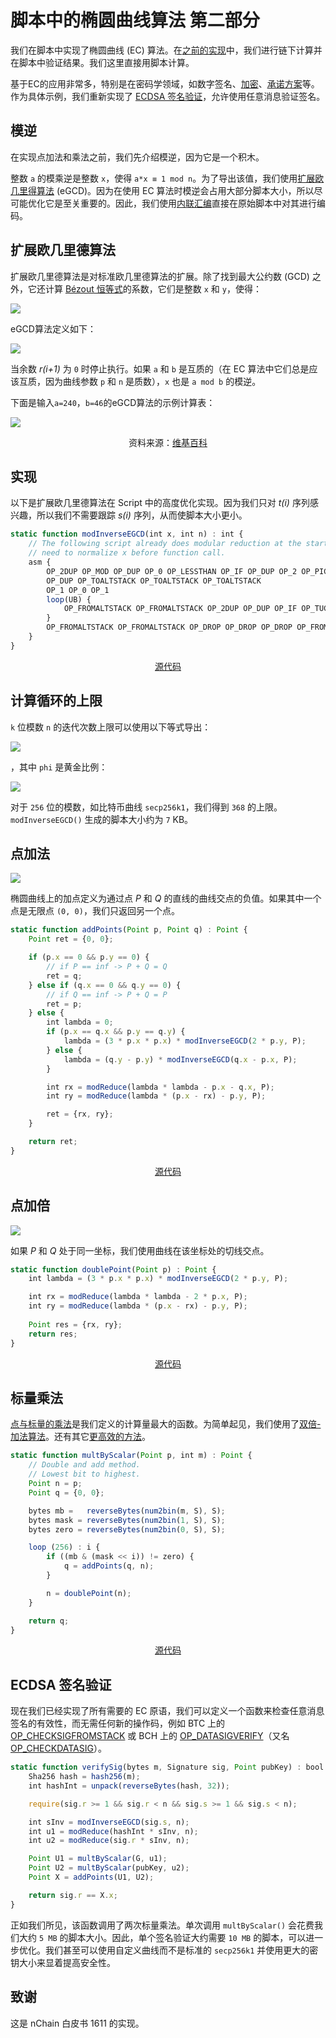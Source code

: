 # 脚本中的椭圆曲线算法 第二部分

我们在脚本中实现了椭圆曲线 (EC) 算法。在[之前的实现](https://xiaohuiliu.medium.com/efficient-elliptic-curve-point-addition-and-multiplication-in-scrypt-script-f7e143a752e2)中，我们进行链下计算并在脚本中验证结果。我们这里直接用脚本计算。

基于EC的应用非常多，特别是在密码学领域，如数字签名、[加密](https://en.wikipedia.org/wiki/ElGamal_encryption)、[承诺方案](https://en.wikipedia.org/wiki/Commitment_scheme)等。作为具体示例，我们重新实现了 [ECDSA 签名验证](https://xiaohuiliu.medium.com/ecdsa-signature-verification-in-script-d1e8dda5f893)，允许使用任意消息验证签名。

## 模逆

在实现点加法和乘法之前，我们先介绍模逆，因为它是一个积木。

整数 `a` 的模乘逆是整数 `x`，使得 `a*x ≡ 1 mod n`。为了导出该值，我们使用[扩展欧几里得算法](https://en.wikipedia.org/wiki/Extended_Euclidean_algorithm) (eGCD)。因为在使用 EC 算法时模逆会占用大部分脚本大小，所以尽可能优化它是至关重要的。因此，我们使用[内联汇编](https://scryptdoc.readthedocs.io/zh_CN/latest/asm.html)直接在原始脚本中对其进行编码。

## 扩展欧几里德算法

扩展欧几里德算法是对标准欧几里德算法的扩展。除了找到最大公约数 (GCD) 之外，它还计算 [Bézout 恒等式](https://en.wikipedia.org/wiki/B%C3%A9zout%27s_identity)的系数，它们是整数 `x` 和 `y`，使得：

![](./1.jpeg)

eGCD算法定义如下：

![](./2.jpeg)

当余数 *r(i+1)* 为 `0` 时停止执行。如果 `a` 和 `b` 是互质的（在 EC 算法中它们总是应该互质，因为曲线参数 `p` 和 `n` 是质数），`x` 也是 `a mod b` 的模逆。

下面是输入`a=240`，`b=46`的eGCD算法的示例计算表：

![](./3.jpeg)

<center>资料来源：<a href="https://en.wikipedia.org/wiki/Extended_Euclidean_algorithm#Example">维基百科</a></center>

## 实现

以下是扩展欧几里德算法在 Script 中的高度优化实现。因为我们只对 *t(i)* 序列感兴趣，所以我们不需要跟踪 *s(i)* 序列，从而使脚本大小更小。

```js
static function modInverseEGCD(int x, int n) : int {
    // The following script already does modular reduction at the start so there's no
    // need to normalize x before function call.
    asm {
        OP_2DUP OP_MOD OP_DUP OP_0 OP_LESSTHAN OP_IF OP_DUP OP_2 OP_PICK OP_ADD OP_ELSE OP_DUP OP_ENDIF OP_NIP OP_2 OP_ROLL OP_DROP
        OP_DUP OP_TOALTSTACK OP_TOALTSTACK OP_TOALTSTACK
        OP_1 OP_0 OP_1
        loop(UB) {
            OP_FROMALTSTACK OP_FROMALTSTACK OP_2DUP OP_DUP OP_IF OP_TUCK OP_MOD OP_TOALTSTACK OP_TOALTSTACK OP_DIV OP_MUL OP_SUB OP_TUCK OP_ELSE OP_TOALTSTACK OP_TOALTSTACK OP_DROP OP_DROP OP_ENDIF
        }
        OP_FROMALTSTACK OP_FROMALTSTACK OP_DROP OP_DROP OP_DROP OP_FROMALTSTACK OP_SWAP OP_NIP
    }
}
```

<center><a href="https://github.com/sCrypt-Inc/boilerplate/blob/master/contracts/ec.scrypt#L47">源代码</a></center>

## 计算循环的上限

`k` 位模数 `n` 的迭代次数上限可以使用以下等式导出：

![](./4.jpeg)

，其中 `phi` 是黄金比例：

![](./5.jpeg)

对于 `256` 位的模数，如比特币曲线 `secp256k1`，我们得到 `368` 的上限。`modInverseEGCD()` 生成的脚本大小约为 `7` KB。

## 点加法

![](./6.png)

椭圆曲线上的加点定义为​​通过点 *P* 和 *Q* 的直线的曲线交点的负值。如果其中一个点是无限点 `(0, 0)`，我们只返回另一个点。

```js
static function addPoints(Point p, Point q) : Point {
    Point ret = {0, 0};

    if (p.x == 0 && p.y == 0) {
        // if P == inf -> P + Q = Q
        ret = q;
    } else if (q.x == 0 && q.y == 0) {
        // if Q == inf -> P + Q = P
        ret = p;
    } else {
        int lambda = 0;
        if (p.x == q.x && p.y == q.y) {
            lambda = (3 * p.x * p.x) * modInverseEGCD(2 * p.y, P);
        } else {
            lambda = (q.y - p.y) * modInverseEGCD(q.x - p.x, P);
        }

        int rx = modReduce(lambda * lambda - p.x - q.x, P);
        int ry = modReduce(lambda * (p.x - rx) - p.y, P);

        ret = {rx, ry};
    }

    return ret;
}
```
<center><a href="https://github.com/sCrypt-Inc/boilerplate/blob/master/contracts/ec.scrypt#L91">源代码</a></center>

## 点加倍

![](./7.png)

如果 *P* 和 *Q* 处于同一坐标，我们使用曲线在该坐标处的切线交点。

```js
static function doublePoint(Point p) : Point {
    int lambda = (3 * p.x * p.x) * modInverseEGCD(2 * p.y, P);

    int rx = modReduce(lambda * lambda - 2 * p.x, P);
    int ry = modReduce(lambda * (p.x - rx) - p.y, P);
    
    Point res = {rx, ry};
    return res;
}
```

<center><a href="https://github.com/sCrypt-Inc/boilerplate/blob/master/contracts/ec.scrypt#L81">源代码</a></center>

## 标量乘法

[点与标量的乘法](https://en.wikipedia.org/wiki/Elliptic_curve_point_multiplication#Double-and-add)是我们定义的计算量最大的函数。为简单起见，我们使用了[双倍-加法算法](https://en.wikipedia.org/wiki/Elliptic_curve_point_multiplication#Double-and-add)。还有其它[更高效的方法](https://en.wikipedia.org/wiki/Elliptic_curve_point_multiplication#Point_multiplication)。

```js
static function multByScalar(Point p, int m) : Point {
    // Double and add method.
    // Lowest bit to highest.
    Point n = p;
    Point q = {0, 0};

    bytes mb =   reverseBytes(num2bin(m, S), S);
    bytes mask = reverseBytes(num2bin(1, S), S);
    bytes zero = reverseBytes(num2bin(0, S), S);

    loop (256) : i {
        if ((mb & (mask << i)) != zero) {
            q = addPoints(q, n);
        }

        n = doublePoint(n);
    }

    return q;
}
```

<center><a href="https://github.com/sCrypt-Inc/boilerplate/blob/master/contracts/ec.scrypt#L123">源代码</a></center>

## ECDSA 签名验证

现在我们已经实现了所有需要的 EC 原语，我们可以定义一个函数来检查任意消息签名的有效性，而无需任何新的操作码，例如 BTC 上的 [OP_CHECKSIGFROMSTACK](https://diyhpl.us/wiki/transcripts/bitcoin-core-dev-tech/2019-06-06-noinput-etc) 或 BCH 上的 [OP_DATASIGVERIFY](https://github.com/bitcoincashorg/bitcoincash.org/blob/master/spec/op_checkdatasig.md)（又名 [OP_CHECKDATASIG](https://medium.com/@Mengerian/the-story-of-op-checkdatasig-c2b1b38e801a)）。

```js
static function verifySig(bytes m, Signature sig, Point pubKey) : bool {
    Sha256 hash = hash256(m);
    int hashInt = unpack(reverseBytes(hash, 32));

    require(sig.r >= 1 && sig.r < n && sig.s >= 1 && sig.s < n);

    int sInv = modInverseEGCD(sig.s, n);
    int u1 = modReduce(hashInt * sInv, n);
    int u2 = modReduce(sig.r * sInv, n);

    Point U1 = multByScalar(G, u1);
    Point U2 = multByScalar(pubKey, u2);
    Point X = addPoints(U1, U2);

    return sig.r == X.x;
}
```

正如我们所见，该函数调用了两次标量乘法。单次调用 `multByScalar()` 会花费我们大约 `5 MB` 的脚本大小。因此，单个签名验证大约需要 `10 MB` 的脚本，可以进一步优化。我们甚至可以使用自定义曲线而不是标准的 `secp256k1` 并使用更大的密钥大小来显着提高安全性。

## 致谢

这是 nChain 白皮书 1611 的实现。


